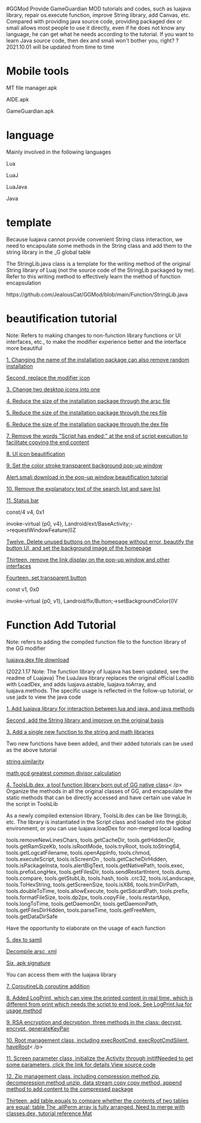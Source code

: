#GGMod
Provide GameGuardian MOD tutorials and codes, such as luajava library, repair os.execute function, improve String library, add Canvas, etc.
Compared with providing java source code, providing packaged dex or smali allows most people to use it directly, even if he does not know any language, he can get what he needs according to the tutorial. If you want to learn Java source code, then dex and smali won't bother you, right? ?
2021.10.01 will be updated from time to time

# Mobile tools
<p>MT file manager.apk</p>
<p>AIDE.apk</p>
<p>GameGuardian.apk</p>

# language
Mainly involved in the following languages
<p>Lua</p>
<p>LuaJ</p>
<p>LuaJava</p>
<p>Java</p>

# template
<p>Because luajava cannot provide convenient String class interaction, we need to encapsulate some methods in the String class and add them to the string library in the _G global table</p>
<p>The StringLib.java class is a template for the writing method of the original String library of Luaj (not the source code of the StringLib packaged by me). Refer to this writing method to effectively learn the method of function encapsulation</p>
<p>https://github.com/JealousCat/GGMod/blob/main/Function/StringLib.java</p>

# beautification tutorial
Note: Refers to making changes to non-function library functions or UI interfaces, etc., to make the modifier experience better and the interface more beautiful

<p><a href="https://alywp.net/35mDO4">1. Changing the name of the installation package can also remove random installation</a></p>
<p><a href="https://alywp.net/5bzBxRoW">Second, replace the modifier icon</a></p>
<p><a href="https://alywp.net/VYt9B">3. Change two desktop icons into one</a></p>
<p><a href="https://alywp.net/2i2gJg">4. Reduce the size of the installation package through the arsc file</a></p>
<p><a href="https://alywp.net/3olKpw">5. Reduce the size of the installation package through the res file</a></p>
<p><a href="https://alywp.net/46L2QB">6. Reduce the size of the installation package through the dex file</a></p>
<p><a href="https://alywp.net/3FI6PT">7. Remove the words "Script has ended:" at the end of script execution to facilitate copying the end content</a></p>
<p><a href="https://alywp.net/3mSuk5">8. UI icon beautification</a></p>
<p><a href="https://alywp.net/6XmSy4">9. Set the color stroke transparent background pop-up window</a></p>
<a href="https://github.com/JealousCat/GGMod/blob/main/beautify/Alert.smali">Alert.smali download in the pop-up window beautification tutorial</a>
<p><a href="https://alywp.net/2EKe3V">10. Remove the explanatory text of the search list and save list</a></p>
<p><a href="https://alywp.net/4BjGoS">11. Status bar</a></p>
<p>const/4 v4, 0x1</p>
<p>invoke-virtual {p0, v4}, Landroid/ext/BaseActivity;->requestWindowFeature(I)Z</p>
<p><a href="https://alywp.net/4i8iUT">Twelve. Delete unused buttons on the homepage without error, beautify the button UI, and set the background image of the homepage</a></p>
<p><a href="https://alywp.net/2TLeyq">Thirteen, remove the link display on the pop-up window and other interfaces</a></p>
<p><a href="https://alywp.net/1m2Fj9">Fourteen, set transparent button</a></p>
<p>const v1, 0x0</p>
<p></p>
<p>invoke-virtual {p0, v1}, Landroid/fix/Button;->setBackgroundColor(I)V</p>




# Function Add Tutorial
Note: refers to adding the compiled function file to the function library of the GG modifier
<p><a href="https://github.com/JealousCat/GGMod/blob/main/LuaJava/Luajava.dex">luajava.dex file download</a></p>
(2022.1.17 Note: The function library of luajava has been updated, see the readme of Luajava)
The LuaJava library replaces the original official Loadlib with LoadDex, and adds luajava.astable, luajava.toArray, and luajava.methods. The specific usage is reflected in the follow-up tutorial, or use jadx to view the java code
<p><a href="https://alywp.net/2KzA5a">1. Add luajava library for interaction between lua and java, and java methods</a></p>
<p><a href="https://alywp.net/7I7PeA">Second, add the String library and improve on the original basis</a></p>
<p><a href="https://alywp.net/3uFJjb">3. Add a single new function to the string and math libraries</a></p>
Two new functions have been added, and their added tutorials can be used as the above tutorial
<p><a href="https://github.com/JealousCat/GGMod/blob/main/Function/StringLib%24similarity.dex">string.similarity</a></p>
<p><a href="https://github.com/JealousCat/GGMod/blob/main/Function/MathLib%24gcd.dex">math.gcd greatest common divisor calculation</a></p>
<p><a href="https://github.com/JealousCat/GGMod/blob/main/dex/ToolsLib.dex">4. ToolsLib.dex, a tool function library born out of GG native class</a>< /p>
Organize the methods in all the original classes of GG, and encapsulate the static methods that can be directly accessed and have certain use value in the script in ToolsLib
<p><a href="https://github.com/JealousCat/GGMod/blob/main/dex/ToolsLib.dex"></a>As a newly compiled extension library, ToolsLib.dex can be like StringLib, etc. The library is instantiated in the Script class and loaded into the global environment, or you can use luajava.loadDex for non-merged local loading</p>
<p>tools.removeNewLinesChars, tools.getCacheDir, tools.getHiddenDir, tools.getRamSizeKb, tools.isRootMode, tools.tryRoot, tools.toString64, tools.getLogcatFilename, tools.openAppInfo, tools.chmod, tools.executeScript, tools.isScreenOn , tools.getCacheDirHidden, tools.isPackageInsta, tools.alertBigText, tools.getNativePath, tools.exec, tools.prefixLongHex, tools.getFilesDir, tools.sendRestartIntent, tools.dump, tools.compare, tools.getStubLib, tools.hash, tools .crc32, tools.isLandscape, tools.ToHexString, tools.getScreenSize, tools.isX86, tools.trimDirPath, tools.doubleToTime, tools.allowExecute, tools.getSdcardPath, tools.prefix, tools.formatFileSize, tools.dp2px, tools.copyFile , tools.restartApp, tools.longToTime, tools.getDaemonDir, tools.getDaemonPath, tools.getFilesDirHidden, tools.parseTime, tools.getFreeMem, tools.getDataDirSafe</p>
Have the opportunity to elaborate on the usage of each function

<p><a href="https://github.com/JealousCat/GGMod/blob/main/dex/SmaliManager.dex">5. dex to samli</a></p>
<p><a href="https://github.com/JealousCat/GGMod/blob/main/dex/res.dex">Decompile arsc, xml</a></p>
<p><a href="https://github.com/JealousCat/GGMod/blob/main/dex/apksigner.dex">Six, apk signature</a></p>
<p>You can access them with the luajava library</p>
<p><a href="https://alywp.net/1PsYLn">7. CoroutineLib coroutine addition</a></p>
<p><a href="https://github.com/JealousCat/GGMod/blob/main/dex/LogPrint.dex">8. Added LogPrint, which can view the printed content in real time, which is different from print which needs the script to end look. See LogPrint.lua for usage method</a></p>
<p><a href="https://github.com/JealousCat/GGMod/blob/main/dex/RSASecurity.smali">9. RSA encryption and decryption, three methods in the class: decrypt, encrypt, generateKeyPair</ a></p>
<p><a href="https://github.com/JealousCat/GGMod/blob/main/dex/RootUtil.smali">10. Root management class, including execRootCmd, execRootCmdSilent, haveRoot</a>< /p>
<p><a href="https://github.com/JealousCat/GGMod/blob/main/dex/ScreenMetrics.smali">11. Screen parameter class, initialize the Activity through initIfNeeded to get some parameters, click the link for details View source code</a></p>
<p><a href="https://github.com/JealousCat/GGMod/blob/main/dex/ZipUtil.smali">12. Zip management class, including compression method zip, decompression method unzip, data stream copy copy method, append method to add content to the compressed package</a></p>

<p><a href="https://github.com/JealousCat/GGMod/blob/main/dex/TableLib.dex">Thirteen, add table.equals to compare whether the contents of two tables are equal; table The .allPerm array is fully arranged. Need to merge with classes.dex, tutorial reference Mat


